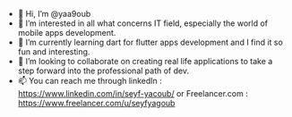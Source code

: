 - 👋 Hi, I’m @yaa9oub
- 👀 I’m interested in all what concerns IT field, especially the world of mobile apps development.
- 🌱 I’m currently learning dart for flutter apps development and I find it so fun and interesting.
- 💞️ I’m looking to collaborate on creating real life applications to take a step forward into the professional path of dev.
- 📫 You can reach me through linkedIn : https://www.linkedin.com/in/seyf-yacoub/
or Freelancer.com : https://www.freelancer.com/u/seyfyagoub

<!---
yaa9oub/yaa9oub is a ✨ special ✨ repository because its `README.md` (this file) appears on your GitHub profile.
You can click the Preview link to take a look at your changes.
--->
